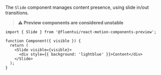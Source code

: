 The `Slide` component manages content presence, using slide in/out transitions.

> **⚠️ Preview components are considered unstable**

```tsx
import { Slide } from '@fluentui/react-motion-components-preview';

function Component({ visible }) {
  return (
    <Slide visible={visible}>
      <div style={{ background: 'lightblue' }}>Content</div>
    </Slide>
  );
}
```
